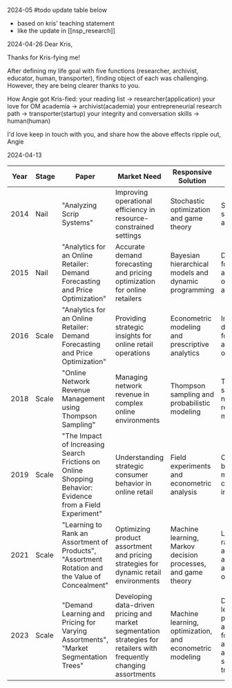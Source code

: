 2024-05
#todo
update table below 
- based on kris' teaching statement
- like the update in [[nsp_research]]

2024-04-26
Dear Kris, 

Thanks for Kris-fying me!

After defining my life goal with five functions (researcher, archivist, educator, human, transporter), finding object of each was challenging. However, they are being clearer thanks to you.

How Angie got Kris-fied:
your reading list -> researcher(application)
your love for OM academia -> archivist(academia)
your entrepreneurial research path -> transporter(startup)
your integrity and conversation skills -> human(human)

I'd love keep in touch with you, and share how the above effects ripple out,
Angie


2024-04-13

| Year | Stage | Paper | Market Need | Responsive Solution | Product | Capability Boundary |
|------|-------|-------|------------|---------------------|-------------------------------------|---------------------|
| 2014 | Nail  | "Analyzing Scrip Systems" | Improving operational efficiency in resource-constrained settings | Stochastic optimization and game theory | Scrip systems analysis | Operations research and game theory |
| 2015 | Nail  | "Analytics for an Online Retailer: Demand Forecasting and Price Optimization" | Accurate demand forecasting and pricing optimization for online retailers | Bayesian hierarchical models and dynamic programming | Demand forecasting and price optimization algorithms | Statistical modeling and optimization |
| 2016 | Scale | "Analytics for an Online Retailer: Demand Forecasting and Price Optimization" | Providing strategic insights for online retail operations | Econometric modeling and prescriptive analytics | Integrated demand forecasting and pricing optimization | Econometrics and prescriptive analytics |
| 2018 | Scale | "Online Network Revenue Management using Thompson Sampling" | Managing network revenue in complex online environments | Thompson sampling and probabilistic modeling | Thompson sampling for network revenue management | Probabilistic modeling and reinforcement learning |
| 2019 | Scale | "The Impact of Increasing Search Frictions on Online Shopping Behavior: Evidence from a Field Experiment" | Understanding strategic consumer behavior in online retail | Field experiments and econometric analysis | Consumer behavior modeling and causal inference | Experimental design and econometric techniques |
| 2021 | Scale | "Learning to Rank an Assortment of Products", "Assortment Rotation and the Value of Concealment" | Optimizing product assortment and pricing strategies for dynamic retail environments | Machine learning, Markov decision processes, and game theory | Learning to rank algorithms and assortment optimization | Machine learning, dynamic optimization, and game theory |
| 2023 | Scale | "Demand Learning and Pricing for Varying Assortments", "Market Segmentation Trees" | Developing data-driven pricing and market segmentation strategies for retailers with frequently changing assortments | Machine learning, optimization, and econometric modeling | Demand learning and pricing algorithms for varying assortments, and market segmentation trees | Advanced machine learning, optimization, and econometric techniques |
